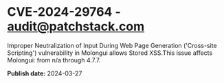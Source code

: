 # CVE-2024-29764 - audit@patchstack.com

Improper Neutralization of Input During Web Page Generation ('Cross-site Scripting') vulnerability in Molongui allows Stored XSS.This issue affects Molongui: from n/a through 4.7.7.



**Publish date:** 2024-03-27
